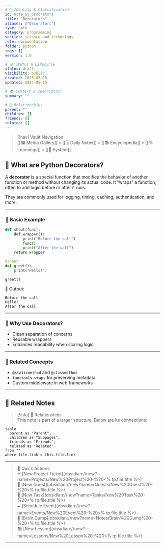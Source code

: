 ```yaml
---
# 📄 Identity & Classification
id: note_py_decorators
title: "Decorators"
aliases: ["Decorators"]
type: note
category: programming
section: science-and-technology
role: documentation
folder: python
tags: []
version: 1.0

# 📊 Status & Lifecycle
status: draft
visibility: public
created: 2025-05-15
updated: 2025-05-15

# 📚 Context & Description
summary: ""

# 🧱 Relationships
parent: ""
children: []
friends: []
related: []
---
```


> [!nav] Vault Navigation  
> [[🖼 Media Gallery]] • [[🗓 Daily Notes]] • [[📚 Encyclopedia]] • [[💘 Learnings]] • [[🧠 System]]

## 🧩 What are Python Decorators?

A **decorator** is a special function that modifies the behavior of another function or method without changing its actual code. It “wraps” a function, often to add logic before or after it runs.

They are commonly used for logging, timing, caching, authentication, and more.

---

### 🧪 Basic Example

```python
def shout(func):
    def wrapper():
        print("Before the call")
        func()
        print("After the call")
    return wrapper

@shout
def greet():
    print("Hello!")

greet()
```

🧠 Output:
```text
Before the call
Hello!
After the call
```

---

### 🔎 Why Use Decorators?

- Clean separation of concerns
- Reusable wrappers
- Enhances readability when scaling logic

---

### 🔗 Related Concepts

- `@staticmethod` and `@classmethod`
- `functools.wraps` for preserving metadata
- Custom middleware in web frameworks


---

## 🔗 Related Notes

> [!info] 🧠 Relationships  
> This note is part of a larger structure. Below are its connections:

```dataview
table
  parent as "Parent",
  children as "Subpages",
  friends as "Friends",
  related as "Related"
from ""
where file.link = this.file.link
```

---

> 🌛 Quick Actions  
> ➕ [New Project Ticket](obsidian://new?name=Projects/New%20Project%20-%20<% tp.file.title %>)  
> 🌹 [New Quest](obsidian://new?name=Quests/New%20Quest%20-%20<% tp.file.title %>)  
> 🎯 [New Task](obsidian://new?name=Tasks/New%20Task%20-%20<% tp.file.title %>)  
> 🗕 [Schedule Event](obsidian://new?name=Events/New%20Event%20-%20<% tp.file.title %>)  
> 📝 [Brain Dump](obsidian://new?name=Notes/Brain%20Dump%20-%20<% tp.file.title %>)  
> 📚 [New Lesson](obsidian://new?name=Lessons/New%20Lesson%20-%20<% tp.file.title %>)

---